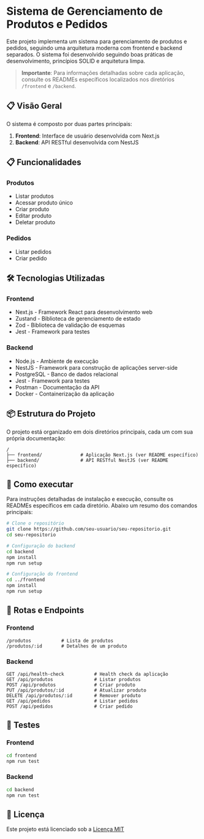 # Sistema de Gerenciamento de Produtos e Pedidos

Este projeto implementa um sistema para gerenciamento de produtos e pedidos, seguindo uma arquitetura moderna com frontend e backend separados. O sistema foi desenvolvido seguindo boas práticas de desenvolvimento, princípios SOLID e arquitetura limpa.

> **Importante**: Para informações detalhadas sobre cada aplicação, consulte os READMEs específicos localizados nos diretórios `/frontend` e `/backend`.

## 📋 Visão Geral

O sistema é composto por duas partes principais:

1. **Frontend**: Interface de usuário desenvolvida com Next.js
2. **Backend**: API RESTful desenvolvida com NestJS

## 📋 Funcionalidades

### Produtos

- Listar produtos
- Acessar produto único
- Criar produto
- Editar produto
- Deletar produto

### Pedidos

- Listar pedidos
- Criar pedido

## 🛠️ Tecnologias Utilizadas

### Frontend

- Next.js - Framework React para desenvolvimento web
- Zustand - Biblioteca de gerenciamento de estado
- Zod - Biblioteca de validação de esquemas
- Jest - Framework para testes

### Backend

- Node.js - Ambiente de execução
- NestJS - Framework para construção de aplicações server-side
- PostgreSQL - Banco de dados relacional
- Jest - Framework para testes
- Postman - Documentação da API
- Docker - Containerização da aplicação

## 📦 Estrutura do Projeto

O projeto está organizado em dois diretórios principais, cada um com sua própria documentação:

```
/
├── frontend/              # Aplicação Next.js (ver README específico)
├── backend/               # API RESTful NestJS (ver README específico)
```

## 🚀 Como executar

Para instruções detalhadas de instalação e execução, consulte os READMEs específicos em cada diretório. Abaixo um resumo dos comandos principais:

```bash
# Clone o repositório
git clone https://github.com/seu-usuario/seu-repositorio.git
cd seu-repositorio

# Configuração do backend
cd backend
npm install
npm run setup

# Configuração do frontend
cd ../frontend
npm install
npm run setup
```

## 📝 Rotas e Endpoints

### Frontend

```
/produtos           # Lista de produtos
/produtos/:id       # Detalhes de um produto
```

### Backend

```
GET /api/health-check           # Health check da aplicação
GET /api/produtos               # Listar produtos
POST /api/produtos              # Criar produto
PUT /api/produtos/:id           # Atualizar produto
DELETE /api/produtos/:id        # Remover produto
GET /api/pedidos                # Listar pedidos
POST /api/pedidos               # Criar pedido
```

## 🧪 Testes

### Frontend

```bash
cd frontend
npm run test
```

### Backend

```bash
cd backend
npm run test
```

## 📄 Licença

Este projeto está licenciado sob a [Licença MIT](LICENSE)
